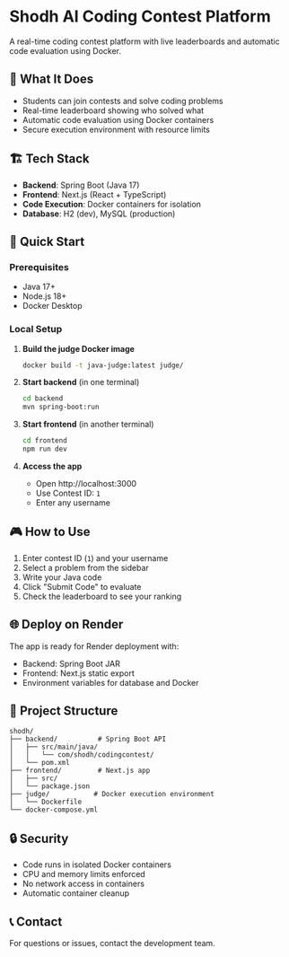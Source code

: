 # Shodh AI Coding Contest Platform

A real-time coding contest platform with live leaderboards and automatic code evaluation using Docker.

## 🎯 What It Does

- Students can join contests and solve coding problems
- Real-time leaderboard showing who solved what
- Automatic code evaluation using Docker containers
- Secure execution environment with resource limits

## 🏗️ Tech Stack

- **Backend**: Spring Boot (Java 17)
- **Frontend**: Next.js (React + TypeScript)
- **Code Execution**: Docker containers for isolation
- **Database**: H2 (dev), MySQL (production)

## 🚀 Quick Start

### Prerequisites
- Java 17+
- Node.js 18+
- Docker Desktop

### Local Setup

1. **Build the judge Docker image**
   ```bash
   docker build -t java-judge:latest judge/
   ```

2. **Start backend** (in one terminal)
   ```bash
   cd backend
   mvn spring-boot:run
   ```

3. **Start frontend** (in another terminal)
   ```bash
   cd frontend
   npm run dev
   ```

4. **Access the app**
   - Open http://localhost:3000
   - Use Contest ID: `1`
   - Enter any username

## 🎮 How to Use

1. Enter contest ID (`1`) and your username
2. Select a problem from the sidebar
3. Write your Java code
4. Click "Submit Code" to evaluate
5. Check the leaderboard to see your ranking

## 🌐 Deploy on Render

The app is ready for Render deployment with:
- Backend: Spring Boot JAR
- Frontend: Next.js static export
- Environment variables for database and Docker

## 📁 Project Structure

```
shodh/
├── backend/          # Spring Boot API
│   ├── src/main/java/
│   │   └── com/shodh/codingcontest/
│   └── pom.xml
├── frontend/         # Next.js app
│   ├── src/
│   └── package.json
├── judge/           # Docker execution environment
│   └── Dockerfile
└── docker-compose.yml
```

## 🔒 Security

- Code runs in isolated Docker containers
- CPU and memory limits enforced
- No network access in containers
- Automatic container cleanup

## 📞 Contact

For questions or issues, contact the development team.
